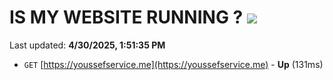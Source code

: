 # IS MY WEBSITE RUNNING ? [![](https://img.shields.io/static/v1?label=Sponsor&message=%E2%9D%A4&logo=GitHub&color=%23fe8e86)](https://github.com/sponsors/Youssef-Lehmam)

Last updated: **4/30/2025, 1:51:35 PM**

- `GET` [https://youssefservice.me](https://youssefservice.me) - **Up** (131ms)
